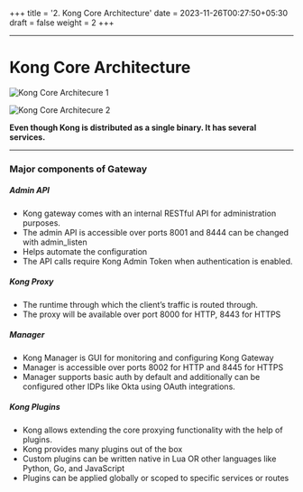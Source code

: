 +++
title = '2. Kong Core Architecture'
date = 2023-11-26T00:27:50+05:30
draft = false
weight = 2
+++

---

# Kong Core Architecture

![Kong Core Architecure 1](/kuma-8.png)

![Kong Core Architecure 2](/kuma-9.png)

**__Even though Kong is distributed as a single binary. It has several services.​__**

---

### Major components of Gateway

##### Admin API​
- Kong gateway comes with an internal RESTful API for administration purposes.​
- The admin API is accessible over ports 8001 and 8444 can be changed with admin_listen​
- Helps automate the configuration​
- The API calls require Kong Admin Token when authentication is enabled.

##### Kong Proxy​​
- The runtime through which the client’s traffic is routed through.​
- The proxy will be available over port 8000 for HTTP, 8443 for HTTPS

##### Manager​
- Kong Manager is GUI for monitoring and configuring Kong Gateway​
- Manager is accessible over ports 8002 for HTTP and 8445 for HTTPS
- Manager supports basic auth by default and additionally can be configured other IDPs like Okta using OAuth integrations.​

##### Kong Plugins​
- Kong allows extending the core proxying functionality with the help of plugins. ​
- Kong provides many plugins out of the box​
- Custom plugins can be written native in Lua OR other languages like Python, Go, and JavaScript​
- Plugins can be applied globally or scoped to specific services or routes​